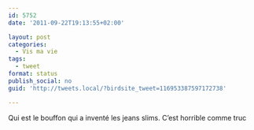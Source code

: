 ```yaml
---
id: 5752
date: '2011-09-22T19:13:55+02:00'

layout: post
categories:
  - Vis ma vie
tags:
  - tweet
format: status
publish_social: no
guid: 'http://tweets.local/?birdsite_tweet=116953387597172738'

---
```


Qui est le bouffon qui a inventé les jeans slims. C’est horrible comme truc